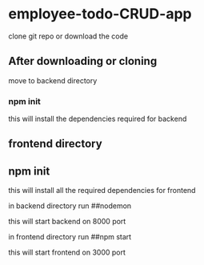 # employee-todo-CRUD-app

clone git repo or download the code 

## After downloading or cloning

move to backend directory 

### npm init

this will install the dependencies required for backend

## frontend directory

## npm init

this will install all the required dependencies for frontend

in backend directory run 
##nodemon

this will start backend on 8000 port

in frontend directory run 
##npm start

this will start frontend on 3000 port
